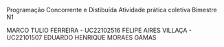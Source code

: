 Programação Concorrente e Distibuída
Atividade prática coletiva Bimestre N1


MARCO TULIO FERREIRA - UC22102516
FELIPE AIRES VILLAÇA - UC22101507
EDUARDO HENRIQUE MORAES GAMAS